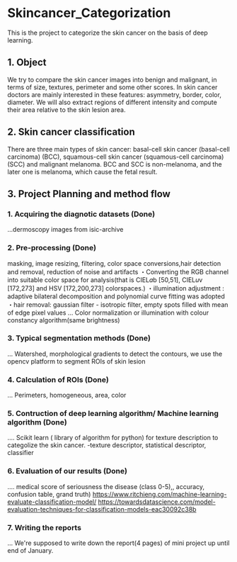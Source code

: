 # Skincancer_Categorization

This is the project to categorize the skin cancer on the basis of deep learning.

## 1. Object
We try to compare the skin cancer images into benign and malignant, in terms of size, textures, perimeter and some other scores.
In skin cancer doctors are mainly interested in these features: asymmetry,  border,  color, diameter. We will also extract regions of different intensity and compute their area relative to the skin lesion area. 

## 2. Skin cancer classification
There are three main types of skin cancer: basal-cell skin cancer (basal-cell carcinoma) (BCC), squamous-cell skin cancer (squamous-cell carcinoma) (SCC) and malignant melanoma.    BCC and SCC is non-melanoma, and the later one is melanoma, which cause the fetal result.

## 3. Project Planning and method flow
### 1. Acquiring the diagnotic datasets (Done)
...dermoscopy images from isic-archive
### 2. Pre-processing (Done)
masking, image resizing, filtering, color space conversions,hair detection and removal, reduction of noise and artifacts
・Converting the RGB channel into suitable color space for analysis(that is CIEL*a*b [50,51], CIEL*u*v [172,273] and HSV [172,200,273] colorspaces.)
・illumination adjustment : adaptive bilateral decomposition and polynomial curve fitting was adopted 
・hair removal: gaussian filter - isotropic filter, empty spots filled with mean of edge pixel values
… Color normalization or  illumination  with  colour  constancy  algorithm(same brightness)
### 3. Typical segmentation methods (Done)
… Watershed, morphological gradients to detect the contours, we use the opencv platform to segment ROIs of skin lesion
### 4. Calculation of ROIs (Done)
… Perimeters, homogeneous, area, color
### 5. Contruction of deep learning algorithm/ Machine learning algorithm (Done)
…. Scikit learn ( library of algorithm for python) for texture description to categolize the skin cancer.
-texture descriptor, statistical descriptor, classifier
### 6. Evaluation of our results (Done)
…. medical score of seriousness the disease (class 0-5),, accuracy, confusion table, grand truth)
https://www.ritchieng.com/machine-learning-evaluate-classification-model/
https://towardsdatascience.com/model-evaluation-techniques-for-classification-models-eac30092c38b
### 7. Writing the reports
... We're supposed to write down the report(4 pages) of mini project up until end of January.
